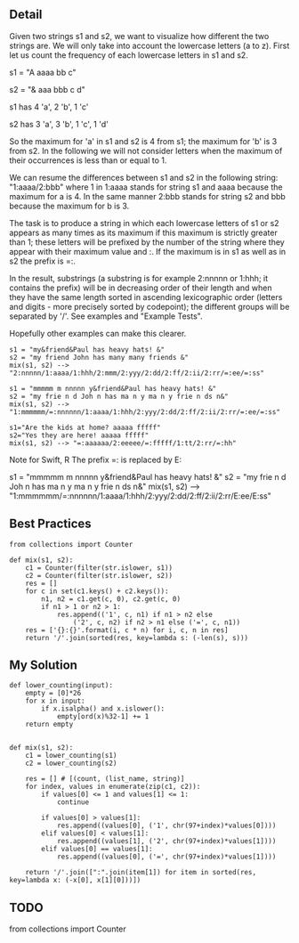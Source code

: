 ## Detail
Given two strings s1 and s2, we want to visualize how different the two strings are. We will only take into account the lowercase letters (a to z). First let us count the frequency of each lowercase letters in s1 and s2.

s1 = "A aaaa bb c"

s2 = "& aaa bbb c d"

s1 has 4 'a', 2 'b', 1 'c'

s2 has 3 'a', 3 'b', 1 'c', 1 'd'

So the maximum for 'a' in s1 and s2 is 4 from s1; the maximum for 'b' is 3 from s2. In the following we will not consider letters when the maximum of their occurrences is less than or equal to 1.

We can resume the differences between s1 and s2 in the following string: "1:aaaa/2:bbb" where 1 in 1:aaaa stands for string s1 and aaaa because the maximum for a is 4. In the same manner 2:bbb stands for string s2 and bbb because the maximum for b is 3.

The task is to produce a string in which each lowercase letters of s1 or s2 appears as many times as its maximum if this maximum is strictly greater than 1; these letters will be prefixed by the number of the string where they appear with their maximum value and :. If the maximum is in s1 as well as in s2 the prefix is =:.

In the result, substrings (a substring is for example 2:nnnnn or 1:hhh; it contains the prefix) will be in decreasing order of their length and when they have the same length sorted in ascending lexicographic order (letters and digits - more precisely sorted by codepoint); the different groups will be separated by '/'. See examples and "Example Tests".

Hopefully other examples can make this clearer.
```
s1 = "my&friend&Paul has heavy hats! &"
s2 = "my friend John has many many friends &"
mix(s1, s2) --> "2:nnnnn/1:aaaa/1:hhh/2:mmm/2:yyy/2:dd/2:ff/2:ii/2:rr/=:ee/=:ss"

s1 = "mmmmm m nnnnn y&friend&Paul has heavy hats! &"
s2 = "my frie n d Joh n has ma n y ma n y frie n ds n&"
mix(s1, s2) --> "1:mmmmmm/=:nnnnnn/1:aaaa/1:hhh/2:yyy/2:dd/2:ff/2:ii/2:rr/=:ee/=:ss"

s1="Are the kids at home? aaaaa fffff"
s2="Yes they are here! aaaaa fffff"
mix(s1, s2) --> "=:aaaaaa/2:eeeee/=:fffff/1:tt/2:rr/=:hh"
```
Note for Swift, R
The prefix =: is replaced by E:

s1 = "mmmmm m nnnnn y&friend&Paul has heavy hats! &"
s2 = "my frie n d Joh n has ma n y ma n y frie n ds n&"
mix(s1, s2) --> "1:mmmmmm/=:nnnnnn/1:aaaa/1:hhh/2:yyy/2:dd/2:ff/2:ii/2:rr/E:ee/E:ss"

## Best Practices

```
from collections import Counter

def mix(s1, s2):
    c1 = Counter(filter(str.islower, s1))
    c2 = Counter(filter(str.islower, s2))
    res = []
    for c in set(c1.keys() + c2.keys()):
        n1, n2 = c1.get(c, 0), c2.get(c, 0)
        if n1 > 1 or n2 > 1:
            res.append(('1', c, n1) if n1 > n2 else
                ('2', c, n2) if n2 > n1 else ('=', c, n1))
    res = ['{}:{}'.format(i, c * n) for i, c, n in res]
    return '/'.join(sorted(res, key=lambda s: (-len(s), s)))
```

## My Solution

```
def lower_counting(input):
    empty = [0]*26
    for x in input:
        if x.isalpha() and x.islower():
            empty[ord(x)%32-1] += 1
    return empty


def mix(s1, s2):
    c1 = lower_counting(s1)
    c2 = lower_counting(s2)

    res = [] # [(count, (list_name, string)]
    for index, values in enumerate(zip(c1, c2)):
        if values[0] <= 1 and values[1] <= 1:
            continue

        if values[0] > values[1]:
            res.append((values[0], ('1', chr(97+index)*values[0])))
        elif values[0] < values[1]:
            res.append((values[1], ('2', chr(97+index)*values[1])))
        elif values[0] == values[1]:
            res.append((values[0], ('=', chr(97+index)*values[1])))

    return '/'.join([":".join(item[1]) for item in sorted(res, key=lambda x: (-x[0], x[1][0]))])
```

## TODO
from collections import Counter


